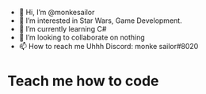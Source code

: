 - 👋 Hi, I’m @monkesailor
- 👀 I’m interested in Star Wars, Game Development.
- 🌱 I’m currently learning C#
- 💞️ I’m looking to collaborate on nothing
- 📫 How to reach me Uhhh Discord: monke sailor#8020

# Teach me how to code
